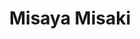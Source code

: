 ---
title: "Misaya Misaki"
presenter_id: misaya_misaki
permalink: /member_full_publications/misaya_misaki
layout: member_all_publications
---